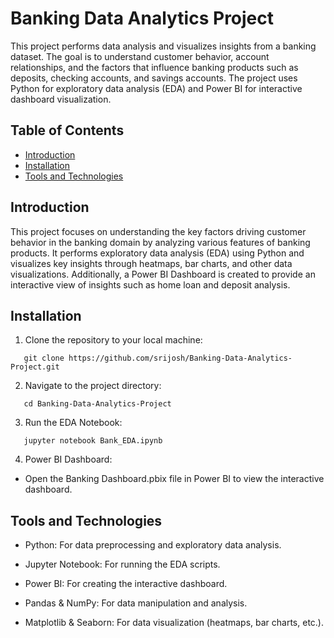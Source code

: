 # Banking Data Analytics Project

This project performs data analysis and visualizes insights from a banking dataset. The goal is to understand customer behavior, account relationships, and the factors that influence banking products such as deposits, checking accounts, and savings accounts. The project uses Python for exploratory data analysis (EDA) and Power BI for interactive dashboard visualization.

## Table of Contents

- [Introduction](#introduction)
- [Installation](#installation)
- [Tools and Technologies](#tools-and-technologies)

## Introduction

This project focuses on understanding the key factors driving customer behavior in the banking domain by analyzing various features of banking products. It performs exploratory data analysis (EDA) using Python and visualizes key insights through heatmaps, bar charts, and other data visualizations. Additionally, a Power BI Dashboard is created to provide an interactive view of insights such as home loan and deposit analysis.

## Installation

1. Clone the repository to your local machine:

```
   git clone https://github.com/srijosh/Banking-Data-Analytics-Project.git
```

2. Navigate to the project directory:

```
   cd Banking-Data-Analytics-Project
```

3. Run the EDA Notebook:

```
   jupyter notebook Bank_EDA.ipynb

```

4. Power BI Dashboard:

- Open the Banking Dashboard.pbix file in Power BI to view the interactive dashboard.

## Tools and Technologies

- Python: For data preprocessing and exploratory data analysis.

- Jupyter Notebook: For running the EDA scripts.

- Power BI: For creating the interactive dashboard.

- Pandas & NumPy: For data manipulation and analysis.

- Matplotlib & Seaborn: For data visualization (heatmaps, bar charts, etc.).
